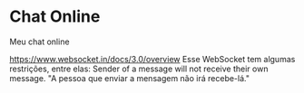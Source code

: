 # Chat Online
Meu chat online

https://www.websocket.in/docs/3.0/overview
Esse WebSocket tem algumas restrições, entre elas:
Sender of a message will not receive their own message.
"A pessoa que enviar a mensagem não irá recebe-lá."
